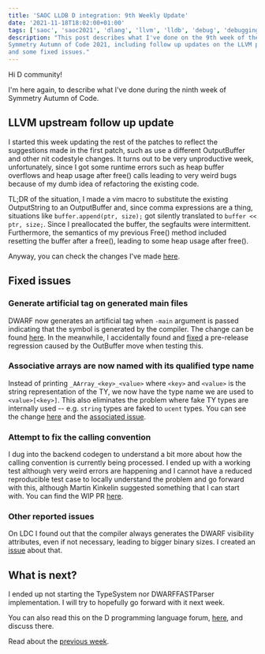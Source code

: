 ```yaml
---
title: 'SAOC LLDB D integration: 9th Weekly Update'
date: '2021-11-18T18:02:00+01:00'
tags: ['saoc', 'saoc2021', 'dlang', 'llvm', 'lldb', 'debug', 'debugging', 'dwarf']
description: "This post describes what I've done on the 9th week of the
Symmetry Autumn of Code 2021, including follow up updates on the LLVM patches
and some fixed issues."
---
```


Hi D community!

I'm here again, to describe what I've done during the ninth week of Symmetry
Autumn of Code.

## LLVM upstream follow up update

I started this week updating the rest of the patches to reflect the suggestions
made in the first patch, such as use a different OutputBuffer and other nit
codestyle changes. It turns out to be very unproductive week, unfortunately,
since I got some runtime errors such as heap buffer overflows and heap usage
after free() calls leading to very weird bugs because of my dumb idea of
refactoring the existing code.

TL;DR of the situation, I made a vim macro to substitute the existing
OutputString to an OutputBuffer and, since comma expressions are a thing,
situations like `buffer.append(ptr, size);` got silently translated to `buffer
<< ptr, size;`. Since I preallocated the buffer, the segfaults were
intermittent. Furthermore, the semantics of my previous Free() method included
resetting the buffer after a free(), leading to some heap usage after free().

Anyway, you can check the changes I've made
[here](https://github.com/ljmf00/llvm-project/tree/add-d-demangler-splitted).

## Fixed issues

### Generate artificial tag on generated main files

DWARF now generates an artificial tag when `-main` argument is passed
indicating that the symbol is generated by the compiler. The change can be
found [here](https://github.com/dlang/dmd/pull/13301). In the meanwhile, I
accidentally found and [fixed](https://github.com/dlang/dmd/pull/13302) a
pre-release regression caused by the OutBuffer move when testing this.

### Associative arrays are now named with its qualified type name

Instead of printing `_AArray_<key>_<value>` where `<key>` and `<value>` is the
string representation of the TY, we now have the type name we are used to
`<value>[<key>]`. This also eliminates the problem where fake TY types are
internally used -- e.g. `string` types are faked to `ucent` types. You can see
the change [here](https://github.com/dlang/dmd/pull/13296) and the [associated
issue](https://issues.dlang.org/show_bug.cgi?id=22508).

### Attempt to fix the calling convention

I dug into the backend codegen to understand a bit more about how the calling
convention is currently being processed. I ended up with a working test
although very weird errors are happening and I cannot have a reduced
reproducible test case to locally understand the problem and go forward with
this, although Martin Kinkelin suggested something that I can start with. You
can find the WIP PR [here](https://github.com/dlang/dmd/pull/13287).

### Other reported issues

On LDC I found out that the compiler always generates the DWARF visibility
attributes, even if not necessary, leading to bigger binary sizes. I created an
[issue](https://github.com/ldc-developers/ldc/issues/3870) about that.

## What is next?

I ended up not starting the TypeSystem nor DWARFFASTParser implementation. I
will try to hopefully go forward with it next week.

You can also read this on the D programming language forum,
[here](https://forum.dlang.org/thread/mailman.891.1637273057.11670.digitalmars-d@puremagic.com),
and discuss there.

Read about the [previous week](../d-saoc-2021-08/).
